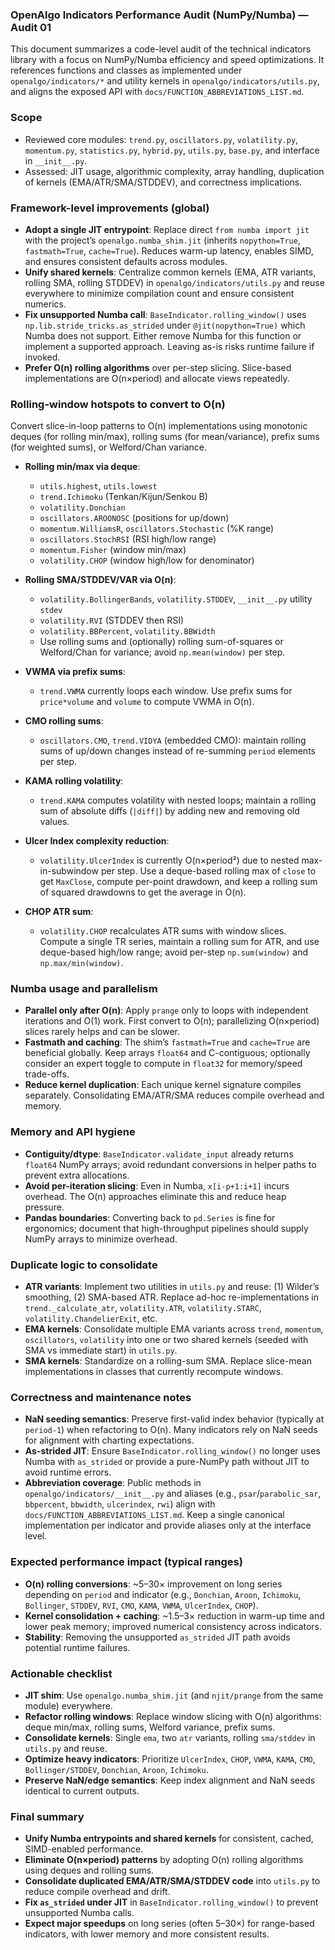 ### OpenAlgo Indicators Performance Audit (NumPy/Numba) — Audit 01

This document summarizes a code-level audit of the technical indicators library with a focus on NumPy/Numba efficiency and speed optimizations. It references functions and classes as implemented under `openalgo/indicators/*` and utility kernels in `openalgo/indicators/utils.py`, and aligns the exposed API with `docs/FUNCTION_ABBREVIATIONS_LIST.md`.

### Scope
- Reviewed core modules: `trend.py`, `oscillators.py`, `volatility.py`, `momentum.py`, `statistics.py`, `hybrid.py`, `utils.py`, `base.py`, and interface in `__init__.py`.
- Assessed: JIT usage, algorithmic complexity, array handling, duplication of kernels (EMA/ATR/SMA/STDDEV), and correctness implications.

### Framework-level improvements (global)
- **Adopt a single JIT entrypoint**: Replace direct `from numba import jit` with the project’s `openalgo.numba_shim.jit` (inherits `nopython=True`, `fastmath=True`, `cache=True`). Reduces warm-up latency, enables SIMD, and ensures consistent defaults across modules.
- **Unify shared kernels**: Centralize common kernels (EMA, ATR variants, rolling SMA, rolling STDDEV) in `openalgo/indicators/utils.py` and reuse everywhere to minimize compilation count and ensure consistent numerics.
- **Fix unsupported Numba call**: `BaseIndicator.rolling_window()` uses `np.lib.stride_tricks.as_strided` under `@jit(nopython=True)` which Numba does not support. Either remove Numba for this function or implement a supported approach. Leaving as-is risks runtime failure if invoked.
- **Prefer O(n) rolling algorithms** over per-step slicing. Slice-based implementations are O(n×period) and allocate views repeatedly.

### Rolling-window hotspots to convert to O(n)
Convert slice-in-loop patterns to O(n) implementations using monotonic deques (for rolling min/max), rolling sums (for mean/variance), prefix sums (for weighted sums), or Welford/Chan variance.

- **Rolling min/max via deque**:
  - `utils.highest`, `utils.lowest`
  - `trend.Ichimoku` (Tenkan/Kijun/Senkou B)
  - `volatility.Donchian`
  - `oscillators.AROONOSC` (positions for up/down)
  - `momentum.WilliamsR`, `oscillators.Stochastic` (%K range)
  - `oscillators.StochRSI` (RSI high/low range)
  - `momentum.Fisher` (window min/max)
  - `volatility.CHOP` (window high/low for denominator)

- **Rolling SMA/STDDEV/VAR via O(n)**:
  - `volatility.BollingerBands`, `volatility.STDDEV`, `__init__.py` utility `stdev`
  - `volatility.RVI` (STDDEV then RSI)
  - `volatility.BBPercent`, `volatility.BBWidth`
  - Use rolling sums and (optionally) rolling sum-of-squares or Welford/Chan for variance; avoid `np.mean(window)` per step.

- **VWMA via prefix sums**:
  - `trend.VWMA` currently loops each window. Use prefix sums for `price*volume` and `volume` to compute VWMA in O(n).

- **CMO rolling sums**:
  - `oscillators.CMO`, `trend.VIDYA` (embedded CMO): maintain rolling sums of up/down changes instead of re-summing `period` elements per step.

- **KAMA rolling volatility**:
  - `trend.KAMA` computes volatility with nested loops; maintain a rolling sum of absolute diffs (`|diff|`) by adding new and removing old values.

- **Ulcer Index complexity reduction**:
  - `volatility.UlcerIndex` is currently O(n×period²) due to nested max-in-subwindow per step. Use a deque-based rolling max of `close` to get `MaxClose`, compute per-point drawdown, and keep a rolling sum of squared drawdowns to get the average in O(n).

- **CHOP ATR sum**:
  - `volatility.CHOP` recalculates ATR sums with window slices. Compute a single TR series, maintain a rolling sum for ATR, and use deque-based high/low range; avoid per-step `np.sum(window)` and `np.max/min(window)`.

### Numba usage and parallelism
- **Parallel only after O(n)**: Apply `prange` only to loops with independent iterations and O(1) work. First convert to O(n); parallelizing O(n×period) slices rarely helps and can be slower.
- **Fastmath and caching**: The shim’s `fastmath=True` and `cache=True` are beneficial globally. Keep arrays `float64` and C-contiguous; optionally consider an expert toggle to compute in `float32` for memory/speed trade-offs.
- **Reduce kernel duplication**: Each unique kernel signature compiles separately. Consolidating EMA/ATR/SMA reduces compile overhead and memory.

### Memory and API hygiene
- **Contiguity/dtype**: `BaseIndicator.validate_input` already returns `float64` NumPy arrays; avoid redundant conversions in helper paths to prevent extra allocations.
- **Avoid per-iteration slicing**: Even in Numba, `x[i-p+1:i+1]` incurs overhead. The O(n) approaches eliminate this and reduce heap pressure.
- **Pandas boundaries**: Converting back to `pd.Series` is fine for ergonomics; document that high-throughput pipelines should supply NumPy arrays to minimize overhead.

### Duplicate logic to consolidate
- **ATR variants**: Implement two utilities in `utils.py` and reuse: (1) Wilder’s smoothing, (2) SMA-based ATR. Replace ad-hoc re-implementations in `trend._calculate_atr`, `volatility.ATR`, `volatility.STARC`, `volatility.ChandelierExit`, etc.
- **EMA kernels**: Consolidate multiple EMA variants across `trend`, `momentum`, `oscillators`, `volatility` into one or two shared kernels (seeded with SMA vs immediate start) in `utils.py`.
- **SMA kernels**: Standardize on a rolling-sum SMA. Replace slice-mean implementations in classes that currently recompute windows.

### Correctness and maintenance notes
- **NaN seeding semantics**: Preserve first-valid index behavior (typically at `period-1`) when refactoring to O(n). Many indicators rely on NaN seeds for alignment with charting expectations.
- **As-strided JIT**: Ensure `BaseIndicator.rolling_window()` no longer uses Numba with `as_strided` or provide a pure-NumPy path without JIT to avoid runtime errors.
- **Abbreviation coverage**: Public methods in `openalgo/indicators/__init__.py` and aliases (e.g., `psar`/`parabolic_sar`, `bbpercent`, `bbwidth`, `ulcerindex`, `rwi`) align with `docs/FUNCTION_ABBREVIATIONS_LIST.md`. Keep a single canonical implementation per indicator and provide aliases only at the interface level.

### Expected performance impact (typical ranges)
- **O(n) rolling conversions**: ~5–30× improvement on long series depending on `period` and indicator (e.g., `Donchian`, `Aroon`, `Ichimoku`, `Bollinger`, `STDDEV`, `RVI`, `CMO`, `KAMA`, `VWMA`, `UlcerIndex`, `CHOP`).
- **Kernel consolidation + caching**: ~1.5–3× reduction in warm-up time and lower peak memory; improved numerical consistency across indicators.
- **Stability**: Removing the unsupported `as_strided` JIT path avoids potential runtime failures.

### Actionable checklist
- **JIT shim**: Use `openalgo.numba_shim.jit` (and `njit/prange` from the same module) everywhere.
- **Refactor rolling windows**: Replace window slicing with O(n) algorithms: deque min/max, rolling sums, Welford variance, prefix sums.
- **Consolidate kernels**: Single `ema`, two `atr` variants, rolling `sma/stddev` in `utils.py` and reuse.
- **Optimize heavy indicators**: Prioritize `UlcerIndex`, `CHOP`, `VWMA`, `KAMA`, `CMO`, `Bollinger/STDDEV`, `Donchian`, `Aroon`, `Ichimoku`.
- **Preserve NaN/edge semantics**: Keep index alignment and NaN seeds identical to current outputs.

### Final summary
- **Unify Numba entrypoints and shared kernels** for consistent, cached, SIMD-enabled performance.
- **Eliminate O(n×period) patterns** by adopting O(n) rolling algorithms using deques and rolling sums.
- **Consolidate duplicated EMA/ATR/SMA/STDDEV code** into `utils.py` to reduce compile overhead and drift.
- **Fix `as_strided` under JIT** in `BaseIndicator.rolling_window()` to prevent unsupported Numba calls.
- **Expect major speedups** on long series (often 5–30×) for range-based indicators, with lower memory and more consistent results.


